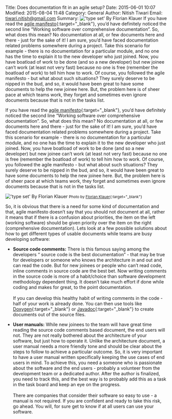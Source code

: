 Title: Does documentation fit in an agile setup?
Date: 2015-06-01 10:07
Modified: 2015-08-04 11:48
Category: General
Author: Nitish Tiwari
Email: tiwari.nitish@gmail.com
Summary: !['type set' By Florian Klauer]({filename}/images/2015-06-01_does_documentation_fit_in_an_agile_setup/type-set_florian_klauer.jpg) If you have read the [agile manifesto](http://agilemanifesto.org/ "See Agile Manifesto"){:target="_blank"}, you’d have definitely noticed the second line “Working software over comprehensive documentation”. So, what does this mean? No documentation at all, or few documents here and there - just for the sake of it! I am sure, you’d have faced documentation related problems somewhere during a project. Take this scenario for example - there is no documentation for a particular module, and no one has the time to explain it to the new developer who just joined. Now, you have boatload of work to be done (and so a new developer) but new joinee can’t work (at least not very fast) because no one is free (remember the boatload of work) to tell him how to work. Of course, you followed the agile manifesto - but what about such situations? They surely deserve to be nipped in the bud, and so, it would have been great to have some documents to help the new joinee here. But, the problem here is of sheer pace at which teams work, they forget and sometimes even ignore documents because that is not in the tasks list.


If you have read the [agile manifesto](http://agilemanifesto.org/ "See Agile Manifesto"){:target="_blank"}, you’d have definitely noticed the second line “Working software over comprehensive documentation”. So, what does this mean? No documentation at all, or few documents here and there - just for the sake of it! I am sure, you’d have faced documentation related problems somewhere during a project. Take this scenario for example - there is no documentation for a particular module, and no one has the time to explain it to the new developer who just joined. Now, you have boatload of work to be done (and so a new developer) but new joinee can’t work (at least not very fast) because no one is free (remember the boatload of work) to tell him how to work. Of course, you followed the agile manifesto - but what about such situations? They surely deserve to be nipped in the bud, and so, it would have been great to have some documents to help the new joinee here. But, the problem here is of sheer pace at which teams work, they forget and sometimes even ignore documents because that is not in the tasks list.

!['type set' By Florian Klauer]({filename}/images/2015-06-01_does_documentation_fit_in_an_agile_setup/type-set_florian_klauer.jpg)
<small>Photo by [Florian Klauer](https://unsplash.com/florianklauer "See Florian's photo"){:target="_blank"}</small>

So, it is obvious that there is a need for some kind of documentation and that, agile manifesto doesn’t say that you should not document at all, rather it means that if there is a confusion about priorities, the item on the left (working software) should be given priority over the item on the right (comprehensive documentation). Lets look at a few possible solutions about how to get different types of usable documents while teams are busy developing software:

- **Source code comments:** There is this famous saying among the developers “ source code is the best documentation” - that may be true for developers or someone who knows the architecture in and out and can read the code. But for new joinees or people who can’t read code, inline comments in source code are the best bet. Now writing comments in the source code is more of a habit/choice than software development methodology dependent thing. It doesn’t take much effort if done while coding and makes for great, to the point documentation.  
  <br />If you can develop this healthy habit of writing comments in the code - half of your work is already done. You can then use tools like [Doxygen](http://www.stack.nl/~dimitri/doxygen/ "Doxygen homepage"){:target="_blank"} or [Javadoc](http://www.oracle.com/technetwork/articles/java/index-137868.html "See the article: How to Write Doc Comments for the Javadoc Tool"){:target="_blank"} to create documents out of the source files.  

- **User manuals:** While new joinees to the team will have great time reading the source code comments based document, the end users will not. They are not really bothered about the architecture of your software, but just how to operate it. Unlike the architecture document, a user manual needs a more friendly tone and should be clear about the steps to follow to achieve a particular outcome. So, it is very important to have a user manual written specifically keeping the use cases of end users in mind. To achieve this, you need a someone who is passionate about the software and the end users - probably a volunteer from the development team or a dedicated author. After the author is finalized, you need to track this, and the best way is to probably add this as a task in the task board and keep an eye on the progress.  
  <br />There are companies that consider their software so easy to use - a manual is not required. If you are confident and ready to take this risk, go ahead. You will, for sure get to know if at all users can use your software.

